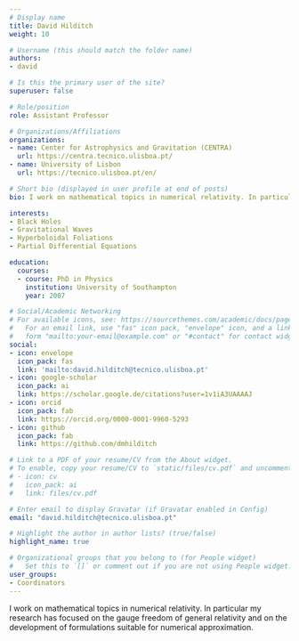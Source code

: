 ```yaml
---
# Display name
title: David Hilditch
weight: 10

# Username (this should match the folder name)
authors:
- david

# Is this the primary user of the site?
superuser: false

# Role/position
role: Assistant Professor

# Organizations/Affiliations
organizations:
- name: Center for Astrophysics and Gravitation (CENTRA)
  url: https://centra.tecnico.ulisboa.pt/
- name: University of Lisbon
  url: https://tecnico.ulisboa.pt/en/

# Short bio (displayed in user profile at end of posts)
bio: I work on mathematical topics in numerical relativity. In particular my research has focused on the gauge freedom of general relativity and on the development of formulations suitable for numerical approximation.

interests:
- Black Holes
- Gravitational Waves
- Hyperboloidal Foliations
- Partial Differential Equations

education:
  courses:
  - course: PhD in Physics
    institution: University of Southampton
    year: 2007

# Social/Academic Networking
# For available icons, see: https://sourcethemes.com/academic/docs/page-builder/#icons
#   For an email link, use "fas" icon pack, "envelope" icon, and a link in the
#   form "mailto:your-email@example.com" or "#contact" for contact widget.
social:
- icon: envelope
  icon_pack: fas
  link: 'mailto:david.hilditch@tecnico.ulisboa.pt'
- icon: google-scholar
  icon_pack: ai
  link: https://scholar.google.de/citations?user=1v1iA3UAAAAJ
- icon: orcid
  icon_pack: fab
  link: https://orcid.org/0000-0001-9960-5293
- icon: github
  icon_pack: fab
  link: https://github.com/dmhilditch

# Link to a PDF of your resume/CV from the About widget.
# To enable, copy your resume/CV to `static/files/cv.pdf` and uncomment the lines below.
# - icon: cv
#   icon_pack: ai
#   link: files/cv.pdf

# Enter email to display Gravatar (if Gravatar enabled in Config)
email: "david.hilditch@tecnico.ulisboa.pt"

# Highlight the author in author lists? (true/false)
highlight_name: true

# Organizational groups that you belong to (for People widget)
#   Set this to `[]` or comment out if you are not using People widget.
user_groups:
- Coordinators
---
```


I work on mathematical topics in numerical relativity. In particular my research has focused on the gauge freedom of general relativity and on the development of formulations suitable for numerical approximation.